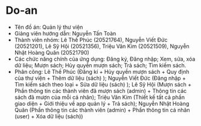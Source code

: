 # Do-an
- Tên đồ án: Quản lý thư viện
- Giảng viên hướng dẫn: Nguyễn Tấn Toàn
- Thành viên nhóm:
    Lê Thế Phúc                 (20521764),
    Nguyễn Viết Đức             (20521201),
    Lê Sỹ Hội                   (20521356),
    Triệu Văn Kim               (20521509),
    Nguyễn Nhật Hoàng Quân      (20521790)
- Các chức năng chính của ứng dụng: Đăng ký, Đăng nhập; Xem, sửa, xóa dữ liệu; Mượn sách; Hủy quyền mượn sách; Trả sách; Tìm kiếm sách.
- Phân công: Lê Thế Phúc (Đăng kí + Hủy quyền mượn sách + Quy định của thư viện + Thêm dữ liệu (sách) ); Nguyễn Viết Đức (Đăng nhập + Tìm kiếm sách theo loại + Sửa dữ liệu (sách) ); Lê Sỹ Hội (Mượn sách + Phần thông tin các thành viên đã mượn sách (admin) + Thông tin các sách đã mượn của mỗi cá nhân); Triệu Văn Kim (Thiết kế tất cả phần giao diện + Giới thiệu về app quản lý + Trả sách); Nguyễn Nhật Hoàng Quân (Phần thông tin các thành viên (admin) + Phần thông tin cá nhân (user) + Xóa dữ liệu (sách))
